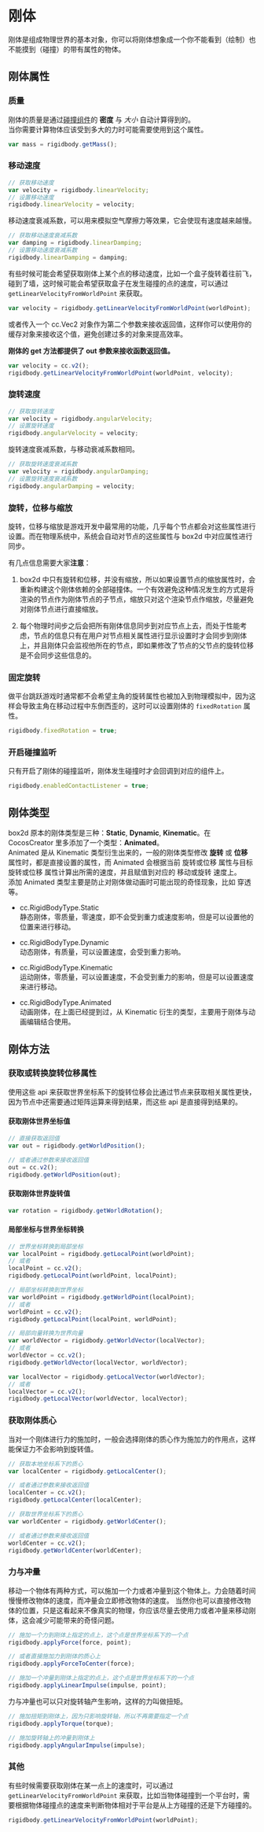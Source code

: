 # 刚体

刚体是组成物理世界的基本对象，你可以将刚体想象成一个你不能看到（绘制）也不能摸到（碰撞）的带有属性的物体。   

## 刚体属性

### 质量

刚体的质量是通过[碰撞组件](collider-component.md)的 **密度** 与 *大小* 自动计算得到的。   
当你需要计算物体应该受到多大的力时可能需要使用到这个属性。

```javascript
var mass = rigidbody.getMass();
```

### 移动速度

```javascript
// 获取移动速度
var velocity = rigidbody.linearVelocity;
// 设置移动速度
rigidbody.linearVelocity = velocity;
```

移动速度衰减系数，可以用来模拟空气摩擦力等效果，它会使现有速度越来越慢。

```javascript
// 获取移动速度衰减系数
var damping = rigidbody.linearDamping;
// 设置移动速度衰减系数
rigidbody.linearDamping = damping;
```

有些时候可能会希望获取刚体上某个点的移动速度，比如一个盒子旋转着往前飞，碰到了墙，这时候可能会希望获取盒子在发生碰撞的点的速度，可以通过  `getLinearVelocityFromWorldPoint` 来获取。

```javascript
var velocity = rigidbody.getLinearVelocityFromWorldPoint(worldPoint);
```

或者传入一个 cc.Vec2 对象作为第二个参数来接收返回值，这样你可以使用你的缓存对象来接收这个值，避免创建过多的对象来提高效率。

**刚体的 get 方法都提供了 out 参数来接收函数返回值。**

```javascript
var velocity = cc.v2();
rigidbody.getLinearVelocityFromWorldPoint(worldPoint, velocity);
```

### 旋转速度

```javascript
// 获取旋转速度
var velocity = rigidbody.angularVelocity;
// 设置旋转速度
rigidbody.angularVelocity = velocity;
```

旋转速度衰减系数，与移动衰减系数相同。

```javascript
// 获取旋转速度衰减系数
var velocity = rigidbody.angularDamping;
// 设置旋转速度衰减系数
rigidbody.angularDamping = velocity;
```

### 旋转，位移与缩放

旋转，位移与缩放是游戏开发中最常用的功能，几乎每个节点都会对这些属性进行设置。而在物理系统中，系统会自动对节点的这些属性与 box2d 中对应属性进行同步。

有几点信息需要大家**注意**：

1. box2d 中只有旋转和位移，并没有缩放，所以如果设置节点的缩放属性时，会重新构建这个刚体依赖的全部碰撞体。一个有效避免这种情况发生的方式是将渲染的节点作为刚体节点的子节点，缩放只对这个渲染节点作缩放，尽量避免对刚体节点进行直接缩放。

2. 每个物理时间步之后会把所有刚体信息同步到对应节点上去，而处于性能考虑，节点的信息只有在用户对节点相关属性进行显示设置时才会同步到刚体上，并且刚体只会监视他所在的节点，即如果修改了节点的父节点的旋转位移是不会同步这些信息的。

### 固定旋转

做平台跳跃游戏时通常都不会希望主角的旋转属性也被加入到物理模拟中，因为这样会导致主角在移动过程中东倒西歪的，这时可以设置刚体的 `fixedRotation` 属性。

```javascript
rigidbody.fixedRotation = true;
```

### 开启碰撞监听

只有开启了刚体的碰撞监听，刚体发生碰撞时才会回调到对应的组件上。

```javascript
rigidbody.enabledContactListener = true;
```

## 刚体类型

box2d 原本的刚体类型是三种：**Static**, **Dynamic**, **Kinematic**。在 CocosCreator 里多添加了一个类型：**Animated**。   
Animated 是从 Kinematic 类型衍生出来的，一般的刚体类型修改 **旋转** 或 **位移** 属性时，都是直接设置的属性，而 Animated 会根据当前 旋转或位移 属性与目标 旋转或位移 属性计算出所需的速度，并且赋值到对应的 移动或旋转 速度上。   
添加 Animated 类型主要是防止对刚体做动画时可能出现的奇怪现象，比如 穿透 等。

- cc.RigidBodyType.Static   
静态刚体，零质量，零速度，即不会受到重力或速度影响，但是可以设置他的位置来进行移动。

- cc.RigidBodyType.Dynamic   
动态刚体，有质量，可以设置速度，会受到重力影响。

- cc.RigidBodyType.Kinematic   
运动刚体，零质量，可以设置速度，不会受到重力的影响，但是可以设置速度来进行移动。

- cc.RigidBodyType.Animated   
动画刚体，在上面已经提到过，从 Kinematic 衍生的类型，主要用于刚体与动画编辑结合使用。

## 刚体方法

### 获取或转换旋转位移属性

使用这些 api 来获取世界坐标系下的旋转位移会比通过节点来获取相关属性更快，因为节点中还需要通过矩阵运算来得到结果，而这些 api 是直接得到结果的。

#### 获取刚体世界坐标值

```javascript
// 直接获取返回值
var out = rigidbody.getWorldPosition();

// 或者通过参数来接收返回值
out = cc.v2();
rigidbody.getWorldPosition(out);
```

#### 获取刚体世界旋转值

```javascript
var rotation = rigidbody.getWorldRotation();
```

#### 局部坐标与世界坐标转换

```javascript
// 世界坐标转换到局部坐标
var localPoint = rigidbody.getLocalPoint(worldPoint);
// 或者
localPoint = cc.v2();
rigidbody.getLocalPoint(worldPoint, localPoint);
```

```javascript
// 局部坐标转换到世界坐标
var worldPoint = rigidbody.getWorldPoint(localPoint);
// 或者
worldPoint = cc.v2();
rigidbody.getLocalPoint(localPoint, worldPoint);
```

```javascript
// 局部向量转换为世界向量
var worldVector = rigidbody.getWorldVector(localVector);
// 或者
worldVector = cc.v2();
rigidbody.getWorldVector(localVector, worldVector);
```

```javascript
var localVector = rigidbody.getLocalVector(worldVector);
// 或者
localVector = cc.v2();
rigidbody.getLocalVector(worldVector, localVector);
```

### 获取刚体质心

当对一个刚体进行力的施加时，一般会选择刚体的质心作为施加力的作用点，这样能保证力不会影响到旋转值。

```javascript
// 获取本地坐标系下的质心
var localCenter = rigidbody.getLocalCenter();

// 或者通过参数来接收返回值
localCenter = cc.v2();
rigidbody.getLocalCenter(localCenter);

// 获取世界坐标系下的质心
var worldCenter = rigidbody.getWorldCenter();

// 或者通过参数来接收返回值
worldCenter = cc.v2();
rigidbody.getWorldCenter(worldCenter);
```

### 力与冲量

移动一个物体有两种方式，可以施加一个力或者冲量到这个物体上。力会随着时间慢慢修改物体的速度，而冲量会立即修改物体的速度。
当然你也可以直接修改物体的位置，只是这看起来不像真实的物理，你应该尽量去使用力或者冲量来移动刚体，这会减少可能带来的奇怪问题。


```javascript
// 施加一个力到刚体上指定的点上，这个点是世界坐标系下的一个点
rigidbody.applyForce(force, point);

// 或者直接施加力到刚体的质心上
rigidbody.applyForceToCenter(force);

// 施加一个冲量到刚体上指定的点上，这个点是世界坐标系下的一个点
rigidbody.applyLinearImpulse(impulse, point);
```

力与冲量也可以只对旋转轴产生影响，这样的力叫做扭矩。

```javascript
// 施加扭矩到刚体上，因为只影响旋转轴，所以不再需要指定一个点
rigidbody.applyTorque(torque);

// 施加旋转轴上的冲量到刚体上
rigidbody.applyAngularImpulse(impulse);
```

### 其他

有些时候需要获取刚体在某一点上的速度时，可以通过 `getLinearVelocityFromWorldPoint` 来获取，比如当物体碰撞到一个平台时，需要根据物体碰撞点的速度来判断物体相对于平台是从上方碰撞的还是下方碰撞的。

```javascript
rigidbody.getLinearVelocityFromWorldPoint(worldPoint);
```
